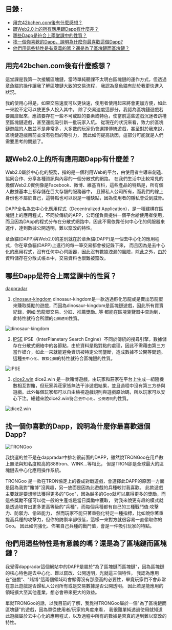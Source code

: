 目錄 :
-----

* [用完42bchen.com後有什麼感想？](#用完42bchen.com後有什麼感想？)
* [跟Web2.0上的所有應用跟Dapp有什麼差？](#跟Web2.0上的所有應用跟Dapp有什麼差？)
* [哪些Dapp是符合上兩堂課中的性質？](#哪些Dapp是符合上兩堂課中的性質？)
* [找一個你喜歡的Dapp，說明為什麼你最喜歡這個Dapp?](#找一個你喜歡的Dapp，說明為什麼你最喜歡這個Dapp?)
* [他們用這些特性是有意義的嗎？還是為了區塊鏈而區塊鏈？](#他們用這些特性是有意義的嗎？還是為了區塊鏈而區塊鏈？)


用完42bchen.com後有什麼感想？
-----

這堂課是我第一次接觸區塊鏈，當時單純聽課不太明白區塊鏈的運作方式，但透過章魚貓的操作讓我了解區塊鏈大致的交易流程，
我認為章魚貓有助於我更快進入狀況。

我的使用心得是，如果交易速度可以更快速，使用者使用起來將會更加方便，如此一來說不定可以使更多人投入其中。
除了交易速度這部分，我認為區塊鏈遊戲若要風靡起來，應該要存在一些不可或缺的要素或特色，使當前這些遊戲沉迷者跳槽至區塊鏈遊戲，甚至還能吸引新一批玩家入坑。
從現在的狀況來看，致力於區塊鏈遊戲的人數並不是非常多，大多數的玩家仍會選擇傳統遊戲，甚至對於我來說，區塊鏈遊戲目前並沒有強烈的吸引力，
因此如何提高誘因，這部分可能就是人們需要思考的問題了。

跟Web2.0上的所有應用跟Dapp有什麼差？
-----

Web2.0屬於中心化的服務，指的是一個利用Web的平台，由使用者主導來創造、協同合作、分享各種資訊與內容的一個分散式的網路。
在我們生活中比較常見的幾個Web2.0實例像是Facebook、微博、維基百科，這些產品的特點是，所有個人數據基本上都存儲在巨大存儲的服務器中，
且歸私人公司所有，而我們的線上身份也不屬於自己，這特點也可以說是一種缺點，因為使用者的隱私會受到威脅。

DAPP全名為去中心化應用程式（Decentralized Application），是一種建構在區塊鏈上的應用程式，不同於傳統的APP，公司僅負責提供一個平台給使用者使用，而且因為DApp的程式分布在分散式網路中，因此不需依靠任何中心化的伺服器來運作，達到數據公開透明，難以竄改的特性。

章魚貓(DAPP)與Web2.0的差別就在於章魚貓(DAPP)是一個去中心化的應用程式，你在章魚貓(DAPP)上進行的每一筆交易都會被記錄下來，
而且因為是去中心化的應用程式，沒有任何中心伺服器，因此沒有數據洩漏的風險，除此之外，由於資料儲存在分散式帳本中，交易資料也很難被竄改。

哪些Dapp是符合上兩堂課中的性質？
------
[dappradar](https://dappradar.com/?fbclid=IwAR1ZYaMP0w8bMQcB9_KDXgsceU1W7hasx4ki5m2OaqafNwPgafUAc4Rue6k)

1. [dinosaur-kingdom](https://dappradar.com/eos/1091/dinosaur-kingdom) dinosaur-kingdom是一款透過孵化恐龍或是賣出恐龍蛋來賺取獎勵的遊戲，而因為dinosaur-kingdom是區塊鏈遊戲，因此所有買賣紀錄，例如:恐龍蛋交易、分紅、推薦獎勵...等 都能在區塊瀏覽器中查詢到，此特性就符合所謂的`公開透明`性質。

![dinosaur-kingdom](https://dappimg.com/media/image/app/b0560684eef240a8a5f7bc23f81c45d2.png)

2. [IPSE](https://dappradar.com/eos/1129/ipse) IPSE（InterPlanetary Search Engine）不同於傳統的搜尋引擎，數據儲存在分散式網絡中的各節點，由於資料是點對點的處理，因此不需藉由第三方當作媒介，如此一來就能避免資訊被特定公司壟斷，造成數據不公開等問題。這種`去中心化`、`數據公開`的特性就符合區塊鏈的性質。

![IPSE](https://img.jinse.com/2126857_image3.png)

3. [dice2.win](https://dappradar.com/app/449/dice2-win) dice2.win 是一款賭博遊戲，由玩家和莊家在平台上生成一組隨機數相互對賭，但玩家與莊家皆無法干涉遊戲結果，並且過程中沒有第三方參與遊戲。此外每個玩家都可以自由檢視遊戲規則與遊戲原始碼，所以玩家可以安心下注。總體來說dice2.win符合`去中心化`、`公開透明`的性質。

![dice2.win](https://dappimg.com/media/image/app/c3c89b5a-aa98-4998-9dc6-c4e9d1f5731f.jpg) 


找一個你喜歡的Dapp，說明為什麼你最喜歡這個Dapp?
------

![TRONGoo](https://crypto-games.de/wp-content/uploads/2019/01/TronGoo.jpg)

我挑選的並不是在dappradar中排名很前面的DAPP，雖然說TRONGoo在用戶數上無法與知名度較高的888tron、WINK...等相比，
但是TRON卻是全球最大的區塊鏈去中心化應用操作系統。

TRONGoo 是一款在TRON協定上的養成對戰遊戲，會選擇此DAPP的原因一方面是因為我對"賭博"沒興趣，另一放面是因為此遊戲的兵種較討我喜歡。
此款遊戲主要就是要想辦法獲得更多的"Goo"，因為越多的Goo就可以贏得更多的獎勵，而這些獎勵不僅可以從一般的生產或是當日獎勵中獲取，
對我來說更有趣的模式就是透過培育出更多更高等級的"兵種"，而每個兵種都有自己的三種戰鬥值:攻擊力、防禦力、偷盜能力，
然而玩家不能只著重強化特定一種指標，比如說你著重提高兵種的攻擊力，但你的防禦率卻很低，這樣一來對方就很容易一直偷取你的Goo。
因此如何強化、佈署自己兵種的戰鬥值，會是一件吸引玩家的特點。

他們用這些特性是有意義的嗎？還是為了區塊鏈而區塊鏈？
------

我覺得dappradar這個網站中的DAPP是屬於"為了區塊鏈而區塊鏈"，因為區塊鏈的核心特色是去中心化、難以竄改、公開透明，光就這三個特性，
我認為應用在"遊戲"、"賭博"這兩個領域時會顯得沒有那麼高的必要性，畢竟玩家們不會非常在意此遊戲是否歸私人公司所有或是交易數據是否公開透明。
因此若是能應用的領域擴大至其他產業，想必會帶來更大的效益。

單就TRONGoo的話，以我目前的了解，我覺得TRONGoo屬於一個"為了區塊鏈而區塊鏈"的遊戲，因為單從使用者/玩家的角度來看，
我很難單純透過使用就知道此遊戲屬於去中心化的應用程式，以及過程中所有的數據是否真的達到難以竄改的特性。
